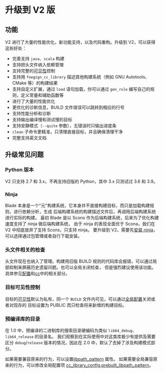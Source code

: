 # 升级到 V2 版

## 功能

V2 进行了大量的性能优化，新功能支持，以及代码重构。升级到 V2，可以获得这些好处：

- 完善支持 `java`、`scala` 构建
- 支持把头文件纳入依赖管理
- 支持完整的[可见性](build_file.md)控制
- 支持用 `foegign_cc_library` 描述其他构建系统（例如 GNU Autotools、CMake 等）的构建结果
- 支持自定义扩展，通过 `load` 语句加载，你可以通过 `gen_rule` 编写自己的规则，定义常量和辅助函数等
- 进行了大量的性能优化
- 更优化的诊断信息，BUILD 文件错误可以跳转到相应的行号
- 支持性能分析和诊断
- 支持输出编译慢和测试慢的目标
- 支持安静模式（`--quite` 参数），无错误时只输出进度条
- `clean` 子命令更精准，只清理直接目标，并且确保清理干净
- 完整支持英文文档

## 升级常见问题

### Python 版本

V2 只支持 2.7 和 3.x，不再支持旧版的 Python，其中 3.x 只测试过 3.6 和 3.9。

### Ninja

Blade 本身是一个"元"构建系统，它本身并不直接构建目标，而只是加载构建规则，进行依赖分析，生成
后端构建系统的构建描述文件后，再调用后端构建系统进行实际的构建。
最初 Blade 是以 Scons 作为后端构建系统，后来为了优化构建速度支持了 ninja 做后端构建系统，
由于 ninja 的表现全面优于 Scona，我们在 V2 中彻底放弃了支持 Scons，只支持 ninja。
要升级到 V2，需要先[安装 ninja](https://ninja-build.org/)，可以选择通过包管理或者自行下载安装。

### 头文件相关的检查

头文件现在也纳入了管理。构建用旧版 BUILD 规则的代码库会报错，可以通过局部抑制来屏蔽历史遗留问题。也可以全局关闭检查，
但是强烈建议使用该功能。具体参见[配置](config.md)和[cc](build_rules/cc.md)中的相关部分。

### 目标可见性控制

目标的[可见性](build_file.md)默认为私有，同一个 `BUILD` 文件内可见，可以通过[全局配置](config.md#global_config)关闭或者对现存的
目标设置为 PUBLIC 而只检查将来新增的构建目标。

### 预编译库的目录

在 1.0 中，预编译的二进制库的搜索目录硬编码为类似 `lib64_debug`、`lib64_release` 的目录名，
我们观察到在实际使用中对这类库极少有提供及需要区分 `debug`/`release` 版本的情况，因此在 2.0 中，默认了去掉了涉及构建模式部分。

如果需要兼容原来的行为，可以设置[libpath_pattern](build_rules/cc.md#prebuilt_cc_library) 属性。
如果需要全局兼容原来的行为，可以修改全局配置项 [cc_library_config.prebuilt_libpath_pattern](config.md#cc_library_config)。
